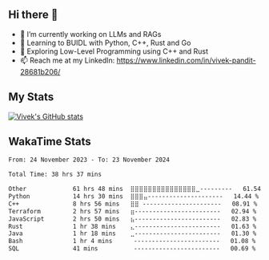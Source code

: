 ## Hi there 👋

- 🔭 I’m currently working on LLMs and RAGs
- 🌱 Learning to BUIDL with Python, C++, Rust and Go 
- 🤔 Exploring Low-Level Programming using C++ and Rust 
- 📫 Reach me at my LinkedIn: https://www.linkedin.com/in/vivek-pandit-28681b206/

## My Stats
[![Vivek's GitHub stats](https://github-readme-stats.vercel.app/api?username=ipanditi&show_icons=true&theme=dark)](https://ipanditi.github.io/)

## WakaTime Stats
<!--START_SECTION:waka-->

```txt
From: 24 November 2023 - To: 23 November 2024

Total Time: 38 hrs 37 mins

Other             61 hrs 48 mins  ⣿⣿⣿⣿⣿⣿⣿⣿⣿⣿⣿⣿⣿⣿⣿⣀---------   61.54 %
Python            14 hrs 30 mins  ⣿⣿⣿⣤---------------------   14.44 %
C++               8 hrs 56 mins   ⣿⣿ ----------------------   08.91 %
Terraform         2 hrs 57 mins   ⣶------------------------   02.94 %
JavaScript        2 hrs 50 mins   ⣦------------------------   02.83 %
Rust              1 hr 38 mins    ⣄------------------------   01.63 %
Java              1 hr 18 mins    ⣀------------------------   01.30 %
Bash              1 hr 4 mins      ------------------------   01.08 %
SQL               41 mins          ------------------------   00.69 %
```

<!--END_SECTION:waka-->


